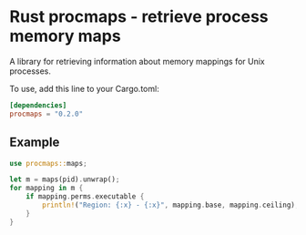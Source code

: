# Rust procmaps - retrieve process memory maps

A library for retrieving information about memory mappings for Unix processes.

To use, add this line to your Cargo.toml:

```toml
[dependencies]
procmaps = "0.2.0"
```
## Example
```rust
use procmaps::maps;

let m = maps(pid).unwrap();
for mapping in m {
    if mapping.perms.executable {
        println!("Region: {:x} - {:x}", mapping.base, mapping.ceiling);
    }
}
```
